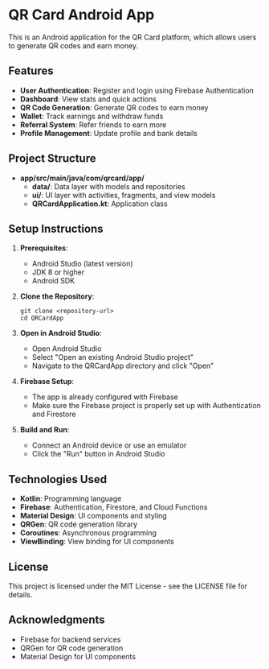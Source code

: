 # QR Card Android App

This is an Android application for the QR Card platform, which allows users to generate QR codes and earn money.

## Features

- **User Authentication**: Register and login using Firebase Authentication
- **Dashboard**: View stats and quick actions
- **QR Code Generation**: Generate QR codes to earn money
- **Wallet**: Track earnings and withdraw funds
- **Referral System**: Refer friends to earn more
- **Profile Management**: Update profile and bank details

## Project Structure

- **app/src/main/java/com/qrcard/app/**
  - **data/**: Data layer with models and repositories
  - **ui/**: UI layer with activities, fragments, and view models
  - **QRCardApplication.kt**: Application class

## Setup Instructions

1. **Prerequisites**:
   - Android Studio (latest version)
   - JDK 8 or higher
   - Android SDK

2. **Clone the Repository**:
   ```
   git clone <repository-url>
   cd QRCardApp
   ```

3. **Open in Android Studio**:
   - Open Android Studio
   - Select "Open an existing Android Studio project"
   - Navigate to the QRCardApp directory and click "Open"

4. **Firebase Setup**:
   - The app is already configured with Firebase
   - Make sure the Firebase project is properly set up with Authentication and Firestore

5. **Build and Run**:
   - Connect an Android device or use an emulator
   - Click the "Run" button in Android Studio

## Technologies Used

- **Kotlin**: Programming language
- **Firebase**: Authentication, Firestore, and Cloud Functions
- **Material Design**: UI components and styling
- **QRGen**: QR code generation library
- **Coroutines**: Asynchronous programming
- **ViewBinding**: View binding for UI components

## License

This project is licensed under the MIT License - see the LICENSE file for details.

## Acknowledgments

- Firebase for backend services
- QRGen for QR code generation
- Material Design for UI components

